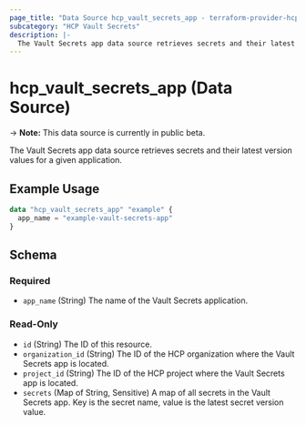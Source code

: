 ```yaml
---
page_title: "Data Source hcp_vault_secrets_app - terraform-provider-hcp"
subcategory: "HCP Vault Secrets"
description: |-
  The Vault Secrets app data source retrieves secrets and their latest version values for a given application.
---
```


# hcp_vault_secrets_app (Data Source)

-> **Note:** This data source is currently in public beta.

The Vault Secrets app data source retrieves secrets and their latest version values for a given application.

## Example Usage

```terraform
data "hcp_vault_secrets_app" "example" {
  app_name = "example-vault-secrets-app"
}
```

<!-- schema generated by tfplugindocs -->
## Schema

### Required

- `app_name` (String) The name of the Vault Secrets application.

### Read-Only

- `id` (String) The ID of this resource.
- `organization_id` (String) The ID of the HCP organization where the Vault Secrets app is located.
- `project_id` (String) The ID of the HCP project where the Vault Secrets app is located.
- `secrets` (Map of String, Sensitive) A map of all secrets in the Vault Secrets app. Key is the secret name, value is the latest secret version value.
